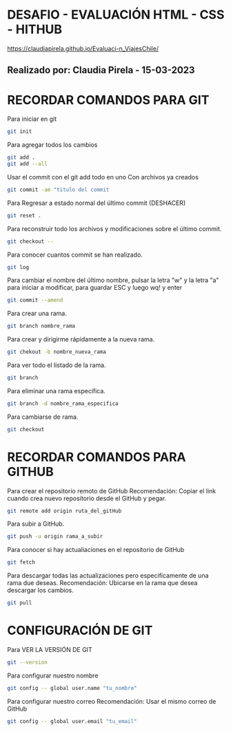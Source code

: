 # DESAFIO - EVALUACIÓN HTML - CSS - HITHUB
https://claudiapirela.github.io/Evaluaci-n_ViajesChile/
## Realizado por: Claudia Pirela - 15-03-2023

# RECORDAR COMANDOS PARA GIT
Para iniciar en git
```bash
git init
```
Para agregar todos los cambios
```bash
git add .
git add --all
```
Usar el commit con el git add todo en uno
Con archivos ya creados
```bash
git commit -am "titulo del commit
```
Para Regresar a estado normal del último commit (DESHACER)
```bash
git reset .
```
Para reconstruir todo los archivos 
y modificaciones sobre el último commit.
```bash
git checkout --
```
Para conocer cuantos commit se han realizado.
```bash
git log
```
Para cambiar el nombre del último nombre, 
pulsar la letra "w" y la letra "a" para iniciar a modificar, 
para guardar ESC y luego wq! y enter
```bash
git commit --amend
```
Para crear una rama.
```bash
git branch nombre_rama
```
Para crear y dirigirme rápidamente a la nueva rama.
```bash
git chekout -b nombre_nueva_rama
```
Para ver todo el listado de la rama.
```bash
git branch
```
Para eliminar una rama especifica.
```bash
git branch -d nombre_rama_especifica
```
Para cambiarse de rama.
```bash
git checkout
```
# RECORDAR COMANDOS PARA GITHUB
Para crear el repositorio remoto de GitHub
Recomendación: Copiar el link cuando crea nuevo repositorio
desde el GitHub y pegar.
```bash
git remote add origin ruta_del_gitHub
```
Para subir a GitHub.
```bash
git push -u origin rama_a_subir
```
Para conocer si hay actualiaciones en el 
repositorio de GitHub 
```bash
git fetch
```
Para descargar todas las actualizaciones pero especificamente de una rama due deseas.
Recomendación: Ubicarse en la rama que desea descargar los cambios.
```bash
git pull
```
# CONFIGURACIÓN DE GIT
Para VER LA VERSIÓN DE GIT 
```bash
git --version
```
Para configurar nuestro nombre 
```bash
git config -- global user.name "tu_nombre"
```
Para configurar nuestro correo
Recomendación: Usar el mismo correo de GitHub
```bash
git config -- global user.email "tu_email"
```

